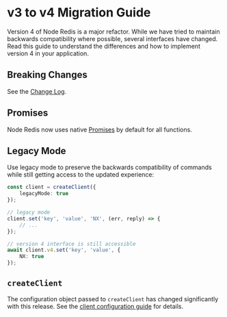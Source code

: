 # v3 to v4 Migration Guide

Version 4 of Node Redis is a major refactor. While we have tried to maintain backwards compatibility where possible, several interfaces have changed. Read this guide to understand the differences and how to implement version 4 in your application.

## Breaking Changes

See the [Change Log](../CHANGELOG.md).

## Promises

Node Redis now uses native [Promises](https://developer.mozilla.org/en-US/docs/Web/JavaScript/Reference/Global_Objects/Promise) by default for all functions.

## Legacy Mode

Use legacy mode to preserve the backwards compatibility of commands while still getting access to the updated experience:

```typescript
const client = createClient({
    legacyMode: true
});

// legacy mode
client.set('key', 'value', 'NX', (err, reply) => {
    // ...
});

// version 4 interface is still accessible
await client.v4.set('key', 'value', {
    NX: true
});
```

## `createClient`

The configuration object passed to `createClient` has changed significantly with this release. See the [client configuration guide](./client-configuration.md) for details.
